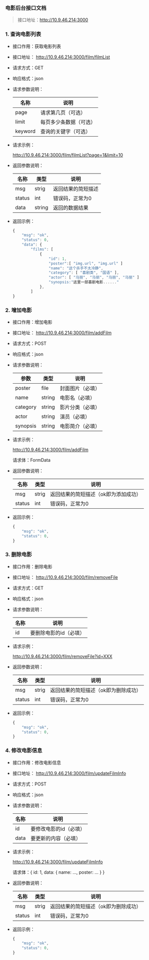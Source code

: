 ### 电影后台接口文档

> 接口地址：http://10.9.46.214:3000

### 1. 查询电影列表

- 接口作用：获取电影列表

- 接口地址： http://10.9.46.214:3000/film/filmList

- 请求方式：GET

- 响应格式：json 

- 请求参数说明：

  | 名称    | 说明                   |
  | ------- | ---------------------- |
  | page    | 请求第几页（可选）     |
  | limit   | 每页多少条数据（可选） |
  | keyword | 查询的关键字（可选）   |

- 请求示例：

  http://10.9.46.214:3000/film/filmList?page=1&limit=10

- 返回参数说明：

  | 名称   | 类型   | 说明               |
  | ------ | ------ | ------------------ |
  | msg    | strig  | 返回结果的简短描述 |
  | status | int    | 错误码，正常为0    |
  | data   | string | 返回的数据结果     |

- 返回示例：

  ```js
  {
      "msg": "ok",
      "status": 0,
      "data": {
          "films": [
              {
                  "id": 1,
                  "poster":[ "img.url", "img.url" ]
                  "name": "这个杀手不太冷静",
                  "category": [ "喜剧类", "国语" ],
                  "actor": [ "马丽", "马丽", "马丽", "马丽" ]
                  "synopsis:"这里一部喜剧电影......"
              },
          ]
  }
  ```

### 2. 增加电影

- 接口作用：增加电影

- 接口地址： http://10.9.46.214:3000/film/addFilm

- 请求方式：POST 

- 响应格式：json

- 请求参数说明：

  | 参数     | 类型   | 说明             |
  | -------- | ------ | ---------------- |
  | poster   | file   | 封面图片（必填） |
  | name     | string | 电影名（必填）   |
  | category | string | 影片分类（必填） |
  | actor    | string | 演员（必填）     |
  | synopsis | string | 电影简介（必填） |

- 请求示例：

  http://10.9.46.214:3000/film/addFilm

  请求体：FormData

- 返回参数说明：

  | 名称   | 类型  | 说明                                 |
  | ------ | ----- | ------------------------------------ |
  | msg    | strig | 返回结果的简短描述（ok即为添加成功） |
  | status | int   | 错误码，正常为0                      |

- 返回示例：

  ```js
  {
      "msg": "ok",
      "status": 0,
  }
  ```

### 3. 删除电影

- 接口作用：删除电影

- 接口地址： http://10.9.46.214:3000/film/removeFile

- 请求方式：GET

- 响应格式：json 

- 请求参数说明：

  | 名称 | 说明                   |
  | ---- | ---------------------- |
  | id   | 要删除电影的id（必填） |

- 请求示例：

  http://10.9.46.214:3000/film/removeFile?id=XXX

- 返回参数说明：

  | 名称   | 类型  | 说明                                 |
  | ------ | ----- | ------------------------------------ |
  | msg    | strig | 返回结果的简短描述（ok即为删除成功） |
  | status | int   | 错误码，正常为0                      |

- 返回示例：

  ```js
  {
      "msg": "ok",
      "status": 0,
  }
  ```

### 4. 修改电影信息

- 接口作用：修改电影信息

- 接口地址： http://10.9.46.214:3000/film/updateFilmInfo

- 请求方式：POST

- 响应格式：json 

- 请求参数说明：

  | 名称 | 说明                   |
  | ---- | ---------------------- |
  | id   | 要修改电影的id（必填） |
  | data | 要更新的内容（必填）   |

- 请求示例：

  http://10.9.46.214:3000/film/updateFilmInfo

  请求体：{ id: 1, data: { name: ..., poster: ... } }

- 返回参数说明：

  | 名称   | 类型  | 说明                                 |
  | ------ | ----- | ------------------------------------ |
  | msg    | strig | 返回结果的简短描述（ok即为删除成功） |
  | status | int   | 错误码，正常为0                      |

- 返回示例：

  ```js
  {
      "msg": "ok",
      "status": 0,
  }
  ```
